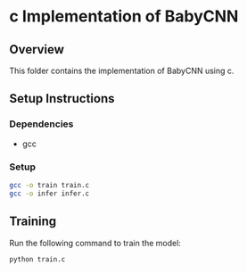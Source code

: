 # c Implementation of BabyCNN

## Overview

This folder contains the implementation of BabyCNN using c.

## Setup Instructions

### Dependencies

- gcc

### Setup

```sh
gcc -o train train.c
gcc -o infer infer.c
```

## Training

Run the following command to train the model:

```sh
python train.c
```
